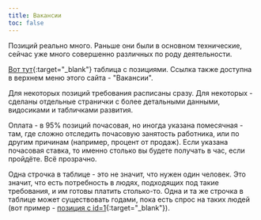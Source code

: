 ```yaml
---
title: Вакансии
toc: false
---
```


Позиций реально много. 
Раньше они были в основном технические, сейчас уже много совершенно различных по роду деятельности.

[Вот тут](https://app.crossover.com/x/marketplace/available-jobs){:target="_blank"} таблица c позициями.
Ссылка также доступна в верхнем меню этого сайта - "Вакансии".

Для некоторых позиций требования расписаны сразу. 
Для некоторых - сделаны отдельные странички с более детальными данными, видосиками и табличками развития.

Оплата - в 95% позиций почасовая, но иногда указана помесячная - там, где сложно отследить почасовую занятость работника, или по другим причинам (например, процент от продаж).
Если указана почасовая ставка, то именно столько вы будете получать в час, если пройдёте.
Всё прозрачно.

Одна строчка в таблице - это не значит, что нужен один человек. 
Это значит, что есть потребность в людях, подходящих под такие требования, и им готовы платить столько-то.
Одна и та же строчка в таблице может существовать годами, пока есть спрос на таких людей (вот пример - [позиция с id=1](https://app.crossover.com/x/redirect/pipeline/1){:target="_blank"}).


